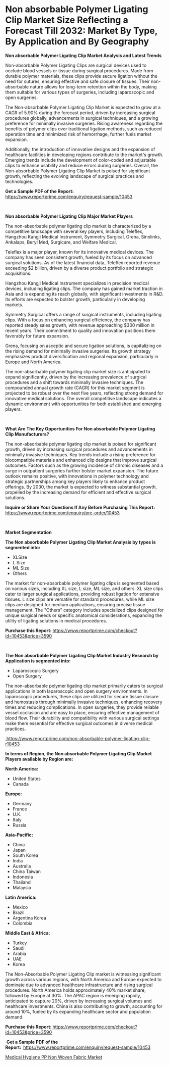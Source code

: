 <p><h1>Non absorbable Polymer Ligating Clip Market Size Reflecting a Forecast Till 2032: Market By Type, By Application and By Geography</h1></p><p><strong>Non absorbable Polymer Ligating Clip Market Analysis and Latest Trends</strong></p>
<p><p>Non-absorbable Polymer Ligating Clips are surgical devices used to occlude blood vessels or tissue during surgical procedures. Made from durable polymer materials, these clips provide secure ligation without the need for sutures, ensuring effective and safe closure of tissues. Their non-absorbable nature allows for long-term retention within the body, making them suitable for various types of surgeries, including laparoscopic and open surgeries.</p><p>The Non-absorbable Polymer Ligating Clip Market is expected to grow at a CAGR of 5.90% during the forecast period, driven by increasing surgical procedures globally, advancements in surgical techniques, and a growing preference for minimally invasive surgeries. Rising awareness regarding the benefits of polymer clips over traditional ligation methods, such as reduced operation time and minimized risk of hemorrhage, further fuels market expansion. </p><p>Additionally, the introduction of innovative designs and the expansion of healthcare facilities in developing regions contribute to the market's growth. Emerging trends include the development of color-coded and adjustable clips to enhance usability and reduce errors during surgeries. Overall, the Non-absorbable Polymer Ligating Clip Market is poised for significant growth, reflecting the evolving landscape of surgical practices and technologies.</p></p>
<p><strong>Get a Sample PDF of the Report:&nbsp;</strong> <a href="https://www.reportprime.com/enquiry/request-sample/10453?utm_campaign=2882&utm_medium=2&utm_source=Github&utm_content=ia&utm_term=20032025&utm_id=non-absorbable-polymer-ligating-clip">https://www.reportprime.com/enquiry/request-sample/10453</a></p>
<p>&nbsp;</p>
<p><strong>Non absorbable Polymer Ligating Clip Major Market Players</strong></p>
<p><p>The non-absorbable polymer ligating clip market is characterized by a competitive landscape with several key players, including Teleflex, Hangzhou Kangji Medical Instrument, Symmetry Surgical, Grena, Sinolinks, Ankalaps, Beryl Med, Surgicare, and Welfare Medical. </p><p>Teleflex is a major player, known for its innovative medical devices. The company has seen consistent growth, fueled by its focus on advanced surgical solutions. As of the latest financial data, Teleflex reported revenue exceeding $2 billion, driven by a diverse product portfolio and strategic acquisitions.</p><p>Hangzhou Kangji Medical Instrument specializes in precision medical devices, including ligating clips. The company has gained market traction in Asia and is expanding its reach globally, with significant investments in R&D. Its efforts are expected to bolster growth, particularly in developing markets.</p><p>Symmetry Surgical offers a range of surgical instruments, including ligating clips. With a focus on enhancing surgical efficiency, the company has reported steady sales growth, with revenue approaching $300 million in recent years. Their commitment to quality and innovation positions them favorably for future expansion.</p><p>Grena, focusing on asceptic and secure ligation solutions, is capitalizing on the rising demand for minimally invasive surgeries. Its growth strategy emphasizes product diversification and regional expansion, particularly in Europe and North America.</p><p>The non-absorbable polymer ligating clip market size is anticipated to expand significantly, driven by the increasing prevalence of surgical procedures and a shift towards minimally invasive techniques. The compounded annual growth rate (CAGR) for this market segment is projected to be robust over the next five years, reflecting strong demand for innovative medical solutions. The overall competitive landscape indicates a dynamic environment with opportunities for both established and emerging players.</p></p>
<p>&nbsp;</p>
<p><strong>What Are The Key Opportunities For Non absorbable Polymer Ligating Clip Manufacturers?</strong></p>
<p><p>The non-absorbable polymer ligating clip market is poised for significant growth, driven by increasing surgical procedures and advancements in minimally invasive techniques. Key trends include a rising preference for biocompatible materials and enhanced clip designs that improve surgical outcomes. Factors such as the growing incidence of chronic diseases and a surge in outpatient surgeries further bolster market expansion. The future outlook remains positive, with innovations in polymer technology and strategic partnerships among key players likely to enhance product offerings. By 2030, the market is expected to witness substantial growth, propelled by the increasing demand for efficient and effective surgical solutions.</p></p>
<p><strong>Inquire or Share Your Questions If Any Before Purchasing This Report:</strong> <a href="https://www.reportprime.com/enquiry/pre-order/10453?utm_campaign=2882&utm_medium=2&utm_source=Github&utm_content=ia&utm_term=20032025&utm_id=non-absorbable-polymer-ligating-clip">https://www.reportprime.com/enquiry/pre-order/10453</a></p>
<p>&nbsp;</p>
<p><strong>Market Segmentation</strong></p>
<p><strong>The Non absorbable Polymer Ligating Clip Market Analysis by types is segmented into:</strong></p>
<p><ul><li>XLSize</li><li>L Size</li><li>ML Size</li><li>Others</li></ul></p>
<p><p>The market for non-absorbable polymer ligating clips is segmented based on various sizes, including XL size, L size, ML size, and others. XL size clips cater to larger surgical applications, providing robust ligation for extensive tissues. L size clips are versatile for standard procedures, while ML size clips are designed for medium applications, ensuring precise tissue management. The "Others" category includes specialized clips designed for unique surgical needs or specific anatomical considerations, expanding the utility of ligating solutions in medical procedures.</p></p>
<p><strong>Purchase this Report:&nbsp;</strong><a href="https://www.reportprime.com/checkout?id=10453&price=3590&utm_campaign=2882&utm_medium=2&utm_source=Github&utm_content=ia&utm_term=20032025&utm_id=non-absorbable-polymer-ligating-clip">https://www.reportprime.com/checkout?id=10453&price=3590</a></p>
<p>&nbsp;</p>
<p><strong>The Non absorbable Polymer Ligating Clip Market Industry Research by Application is segmented into:</strong></p>
<p><ul><li>Laparoscopic Surgery</li><li>Open Surgery</li></ul></p>
<p><p>The non-absorbable polymer ligating clip market primarily caters to surgical applications in both laparoscopic and open surgery environments. In laparoscopic procedures, these clips are utilized for secure tissue closure and hemostasis through minimally invasive techniques, enhancing recovery times and reducing complications. In open surgeries, they provide reliable vessel occlusion and are easy to place, ensuring effective management of blood flow. Their durability and compatibility with various surgical settings make them essential for effective surgical outcomes in diverse medical practices.</p></p>
<p><a href="https://www.reportprime.com/non-absorbable-polymer-ligating-clip-r10453?utm_campaign=2882&utm_medium=2&utm_source=Github&utm_content=ia&utm_term=20032025&utm_id=non-absorbable-polymer-ligating-clip">&nbsp;https://www.reportprime.com/non-absorbable-polymer-ligating-clip-r10453</a></p>
<p><strong>In terms of Region, the Non absorbable Polymer Ligating Clip Market Players available by Region are:</strong></p>
<p>
    <p> <strong> North America: </strong>
        <ul>
            <li>United States</li>
            <li>Canada</li>
        </ul>
        </p> 
    <p> <strong> Europe: </strong>
        <ul>
            <li>Germany</li>
            <li>France</li>
            <li>U.K.</li>
            <li>Italy</li>
            <li>Russia</li>
        </ul>
        </p> 
    <p> <strong> Asia-Pacific: </strong>
        <ul>
            <li>China</li>
            <li>Japan</li>
            <li>South Korea</li>
            <li>India</li>
            <li>Australia</li>
            <li>China Taiwan</li>
            <li>Indonesia</li>
            <li>Thailand</li>
            <li>Malaysia</li>
        </ul>
        </p> 
    <p> <strong> Latin America: </strong>
        <ul>
            <li>Mexico</li>
            <li>Brazil</li>
            <li>Argentina Korea</li>
            <li>Colombia</li>
        </ul>
        </p> 
    <p> <strong> Middle East & Africa: </strong>
        <ul>
            <li>Turkey</li>
            <li>Saudi</li>
            <li>Arabia</li>
            <li>UAE</li>
            <li>Korea</li>
        </ul>
    </p>
    </p>
<p><p>The Non-Absorbable Polymer Ligating Clip market is witnessing significant growth across various regions, with North America and Europe expected to dominate due to advanced healthcare infrastructure and rising surgical procedures. North America holds approximately 40% market share, followed by Europe at 30%. The APAC region is emerging rapidly, anticipated to capture 20%, driven by increasing surgical volumes and healthcare investments. China is also contributing to growth, accounting for around 10%, fueled by its expanding healthcare sector and population demand.</p></p>
<p><strong>Purchase this Report: </strong><a href="https://www.reportprime.com/checkout?id=10453&price=3590&utm_campaign=2882&utm_medium=2&utm_source=Github&utm_content=ia&utm_term=20032025&utm_id=non-absorbable-polymer-ligating-clip">https://www.reportprime.com/checkout?id=10453&price=3590</a></p>
<p>&nbsp;<strong>Get a Sample PDF of the Report:&nbsp;&nbsp;</strong><a href="https://www.reportprime.com/enquiry/request-sample/10453?utm_campaign=2882&utm_medium=2&utm_source=Github&utm_content=ia&utm_term=20032025&utm_id=non-absorbable-polymer-ligating-clip">https://www.reportprime.com/enquiry/request-sample/10453</a></p>
<p><strong></strong></p>
<p><p><a href="https://github.com/carendesrochers299/Market-Research-Report-List-1/blob/main/medical-hygiene-pp-non-woven-fabric-market.md?utm_campaign=2882&utm_medium=2&utm_source=Github&utm_content=ia&utm_term=20032025&utm_id=non-absorbable-polymer-ligating-clip">Medical Hygiene PP Non Woven Fabric Market</a></p></p>